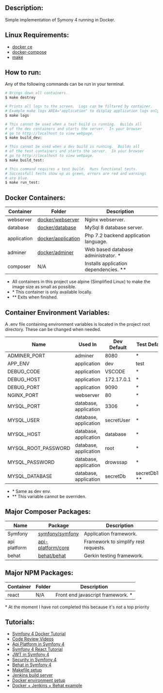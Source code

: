 
## **Description:** ##
Simple implementation of Symony 4 running in Docker. 


## **Linux Requirements:** ##
* [docker ce](https://docs.docker.com/install/linux/docker-ce/ubuntu/)
* [docker-compose](https://docs.docker.com/compose/install/)
* [make](https://linuxconfig.org/how-to-install-gcc-the-c-compiler-on-ubuntu-18-04-bionic-beaver-linux)


## **How to run:** ##
Any of the following commands can be run in your terminal.

```bash
# Brings down all containers.
$ make destroy

# Prints all logs to the screen.  Logs can be filtered by container.
# Example make logs AREA="application" to display application logs only.
$ make logs

# This cannot be used when a test build is running.  Builds all 
# of the dev containers and starts the server.  In your browser 
# go to http://localhost to view webpage.
$ make build_dev:

# This cannot be used when a dev build is running.  Builds all 
# of the test containers and starts the server.  In your browser
# go to http://localhost to view webpage.
$ make build_test:

# This command requires a test build.  Runs functional tests.  
# Successfull tests show up as green, errors are red and warnings 
# are blue.
$ make run_test:
```


## **Docker Containers:** ##
Container   | Folder                                     | Description                             |
------------|--------------------------------------------|-----------------------------------------|
webserver   | [docker/webserver](./docker/webserver)     | Nginx webserver.                        |
database    | [docker/database](./docker/database)       | MySql 8 database server.                |
application | [docker/application](./docker/application) | Php 7.2 backend application language.   |
adminer     | [docker/adminer](./docker/adminer)         | Web based database administrator. \*    |
composer    | N/A                                        | Installs application dependencies. \*\* |

* All containers in this project use alpine (Simplified Linux) to make the image size as small as possible.
* \* This container is only available locally.
* \*\* Exits when finished.


## **Container Environment Variables:** ##
A .env file containing environment variables is located in the project root directory.  These can be changed when needed.
<table>
  <thead>
    <tr>
      <th>Name</th>
      <th>Used In</th>
      <th>Dev Default</th>
      <th>Test Default</th>
    </tr>
  </thead>
  <tbody>
    <tr>
      <td>ADMINER_PORT</td>
      <td>adminer</td>
      <td>8080</td>
      <td>*</td>
    </tr>
    <tr>
      <td>APP_ENV</td>
      <td>application</td>
      <td>dev</td>
      <td>test</td>
    </tr>
    <tr>
      <td>DEBUG_CODE</td>
      <td>application</td>
      <td>VSCODE</td>
      <td>*</td>
    </tr>
    <tr>
      <td>DEBUG_HOST</td>
      <td>application</td>
      <td>172.17.0.1</td>
      <td>*</td>
    </tr>
    <tr>
      <td>DEBUG_PORT</td>
      <td>application</td>
      <td>9090</td>
      <td>*</td>
    </tr>
    <tr>
      <td>NGINX_PORT</td>
      <td>webserver</td>
      <td>80</td>
      <td>*</td>
    </tr>
    <tr>
      <td>MYSQL_PORT</td>
      <td>database, application</td>
      <td>3306</td>
      <td>*</td>
    </tr>
    <tr>
      <td>MYSQL_USER</td>
      <td>database, application</td>
      <td>secretUser</td>
      <td>*</td>
    </tr>
    <tr>
      <td>MYSQL_HOST</td>
      <td>database, application</td>
      <td>database</td>
      <td>*</td>
    </tr>
    <tr>
      <td>MYSQL_ROOT_PASSWORD</td>
      <td>database, application</td>
      <td>root</td>
      <td>*</td>
    </tr>
    <tr>
      <td>MYSQL_PASSWORD</td>
      <td>database, application</td>
      <td>drowssap</td>
      <td>*</td>
    </tr>
    <tr>
      <td>MYSQL_DATABASE</td>
      <td>database, application</td>
      <td>secretDb</td>
      <td>secretDbTest **</td>
    </tr>
  </tbody>
</table>

* \* Same as dev env.
* \*\* This variable cannot be overriden.

## **Major Composer Packages:** ##
Name         | Package                                                  | Description                          |
-------------|----------------------------------------------------------|--------------------------------------|
Symfony      | [symfony/symfony](https://symfony.com/)                  | Application framework.               |
api platform | [api-platform/core](https://api-platform.com/docs/core/) | Framework to simplify rest requests. |
behat        | [behat/behat](http://behat.org/en/latest/)               | Gerkin testing framework.            |


## **Major NPM Packages:** ##
Container   | Folder                 | Description                       |
------------|------------------------|-----------------------------------|
react       |N/A                     | Front end javascript framework. \*|

\* At the moment I have not completed this because it's not a top priority

## **Tutorials:** ##
* [Symfony 4 Docker Tutorial](https://knplabs.com/en/blog/how-to-dockerise-a-symfony-4-project)
* [Code Review Videos](https://codereviewvideos.com/course/docker-tutorial-for-beginners/video/docker-compose-multiple-environments)
* [Api Platform in Symfony 4](https://symfonycasts.com/screencast/symfony-rest/test-database)
* [Symfony 4 React Tutorial](https://auth0.com/blog/developing-modern-apps-with-symfony-and-react/#Running-your-React-and-Symfony-App)
* [JWT in Symfony 4](https://symfonycasts.com/screencast/symfony-rest4)
* [Security in Symfony 4](https://symfonycasts.com/screencast/api-platform-security/test-reset-database#play)
* [Behat in Symfony 4](https://blog.rafalmuszynski.pl/how-to-configure-behat-with-symfony-4/)
* [Makefile setup](http://www.inanzzz.com/index.php/post/fr4t/creating-a-dockerised-symfony-application-and-a-makefile-based-build-script)
* [Jenkins build server](https://www.nielsvandermolen.com/continuous-integration-jenkins-docker/)
* [Docker environment setup](https://medium.com/caendra-tech/a-docker-development-environment-for-a-symfony-application-a301df340b58)
* [Docker + Jenkins + Behat example](https://code-maze.com/ci-jenkins-docker/)
